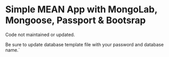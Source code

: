 # Simple MEAN App with MongoLab, Mongoose, Passport & Bootsrap
Code not maintained or updated.

Be sure to update database template file with your password and database name.`
